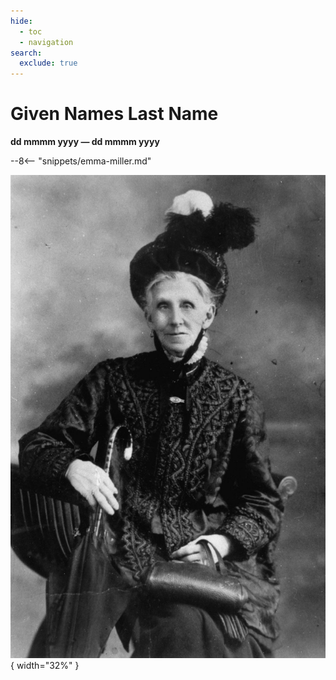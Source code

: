 ```yaml
---
hide:
  - toc
  - navigation
search:
  exclude: true  
---
```


# Given Names Last Name

**dd mmmm yyyy — dd mmmm yyyy**


--8<-- "snippets/emma-miller.md"

![](../assets/emma-miller.jpg){ width="32%" }
